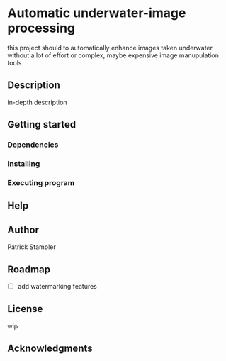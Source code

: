 # Automatic underwater-image processing
this project should to automatically enhance images taken underwater without a lot of effort or complex, maybe expensive image manupulation tools

## Description
in-depth description

## Getting started
### Dependencies

### Installing

### Executing program

## Help

## Author
Patrick Stampler

## Roadmap
- [ ] add watermarking features

## License
wip

## Acknowledgments

